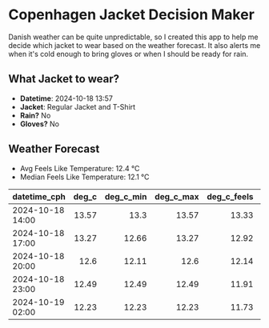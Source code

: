 
# Copenhagen Jacket Decision Maker

Danish weather can be quite unpredictable, so I created this app to help me decide which jacket to wear based on the weather forecast. 
It also alerts me when it's cold enough to bring gloves or when I should be ready for rain.

## What Jacket to wear?

- **Datetime**: 2024-10-18 13:57
- **Jacket**: Regular Jacket and T-Shirt
- **Rain?** No
- **Gloves?** No

## Weather Forecast
- Avg Feels Like Temperature: 12.4 °C
- Median Feels Like Temperature: 12.1 °C

| datetime_cph     |   deg_c |   deg_c_min |   deg_c_max |   deg_c_feels | weather   | wind   | rain   |
|:-----------------|--------:|------------:|------------:|--------------:|:----------|:-------|:-------|
| 2024-10-18 14:00 |   13.57 |       13.3  |       13.57 |         13.33 | Clouds    | Low    | None   |
| 2024-10-18 17:00 |   13.27 |       12.66 |       13.27 |         12.92 | Clouds    | Low    | None   |
| 2024-10-18 20:00 |   12.6  |       12.11 |       12.6  |         12.14 | Clouds    | Low    | None   |
| 2024-10-18 23:00 |   12.49 |       12.49 |       12.49 |         11.91 | Clouds    | Low    | None   |
| 2024-10-19 02:00 |   12.23 |       12.23 |       12.23 |         11.73 | Clouds    | Low    | None   |
        